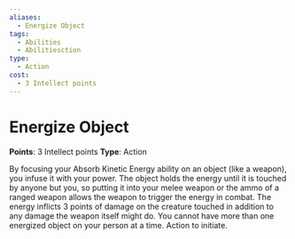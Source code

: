 ```yaml
---
aliases:
  - Energize Object
tags:
  - Abilities
  - Abilitiesction
type:
  - Action
cost:
  - 3 Intellect points
---
```


# Energize Object

**Points**: 3 Intellect points
**Type**: Action

By focusing your Absorb Kinetic Energy ability on an object (like a weapon), you infuse it with your power. The object holds the energy until it is touched by anyone but you, so putting it into your melee weapon or the ammo of a ranged weapon allows the weapon to trigger the energy in combat. The energy inflicts 3 points of damage on the creature touched in addition to any damage the weapon itself might do. You cannot have more than one energized object on your person at a time. Action to initiate.
